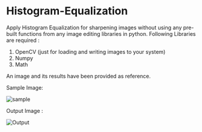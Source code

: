 # Histogram-Equalization
Apply Histogram Equalization for sharpening images without using any pre-built functions from any image editing libraries in python.
Following Libraries are required :
  1. OpenCV (just for loading and writing images to your system)
  2. Numpy
  3. Math
  
An image and its results have been provided as reference.

Sample Image:

![sample](https://github.com/Akhilesh64/Histogram-Equalization/blob/master/Image.jpg)

Output Image :

![Output](https://github.com/Akhilesh64/Histogram-Equalization/blob/master/new_img_color.jpg)
